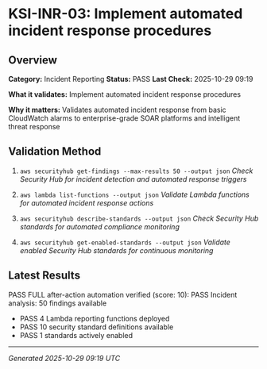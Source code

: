 # KSI-INR-03: Implement automated incident response procedures

## Overview

**Category:** Incident Reporting
**Status:** PASS
**Last Check:** 2025-10-29 09:19

**What it validates:** Implement automated incident response procedures

**Why it matters:** Validates automated incident response from basic CloudWatch alarms to enterprise-grade SOAR platforms and intelligent threat response

## Validation Method

1. `aws securityhub get-findings --max-results 50 --output json`
   *Check Security Hub for incident detection and automated response triggers*

2. `aws lambda list-functions --output json`
   *Validate Lambda functions for automated incident response actions*

3. `aws securityhub describe-standards --output json`
   *Check Security Hub standards for automated compliance monitoring*

4. `aws securityhub get-enabled-standards --output json`
   *Validate enabled Security Hub standards for continuous monitoring*

## Latest Results

PASS FULL after-action automation verified (score: 10): PASS Incident analysis: 50 findings available
- PASS 4 Lambda reporting functions deployed
- PASS 10 security standard definitions available
- PASS 1 standards actively enabled

---
*Generated 2025-10-29 09:19 UTC*